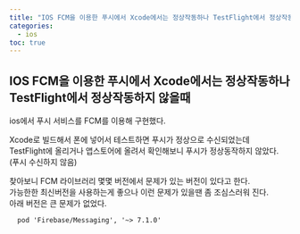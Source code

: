 ```yaml
---
title: "IOS FCM을 이용한 푸시에서 Xcode에서는 정상작동하나 TestFlight에서 정상작동하지 않을때"
categories: 
  - ios
toc: true
---
```


## IOS FCM을 이용한 푸시에서 Xcode에서는 정상작동하나 TestFlight에서 정상작동하지 않을때

ios에서 푸시 서비스를 FCM를 이용해 구현했다.  
  
Xcode로 빌드해서 폰에 넣어서 테스트하면 푸시가 정상으로 수신되었는데  
TestFlight에 올리거나 앱스토어에 올려서 확인해보니 푸시가 정상동작하지 않았다. (푸시 수신하지 않음)    
  
찾아보니 FCM 라이브러리 몇몇 버전에서 문제가 있는 버전이 있다고 한다.  
가능한한 최신버전을 사용하는게 좋으나 이런 문제가 있을땐 좀 조심스러워 진다.  
아래 버전은 큰 문제가 없었다.

```
  pod 'Firebase/Messaging', '~> 7.1.0'
```

  
